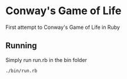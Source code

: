 # Conway's Game of Life

First attempt to Conway's Game of Life in Ruby

## Running

Simply run run.rb in the bin folder 

```
./bin/run.rb
```

